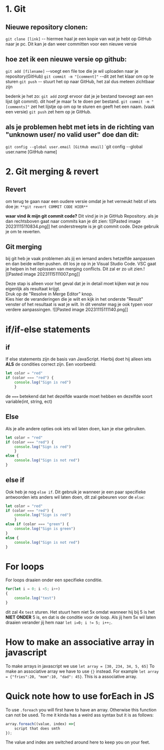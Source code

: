# 1. Git
## Nieuwe repository clonen:

`git clone [link]` -- hiermee haal je een kopie van wat je hebt op GitHub naar je pc. Dit kan je dan weer committen voor een nieuwe versie

## hoe zet ik een nieuwe versie op github:

`git add [filename]` --voegt een file toe die je wil uploaden naar je repository(GitHub) 
`git commit -m "[comment]"` --dit zet het klaar om op te sturen 
`git push` -- stuurt het op naar GitHub, het zal dus meteen zichtbaar zijn 

bedenk je het zo: 
`git add` zorgt ervoor dat je je bestand toevoegt aan een lijst (git commit). dit hoef je maar 1x te doen per bestand. 
`git commit -m "[comments]"` zet het lijstje op om op te sturen en geeft het een naam. (vaak een versie) 
`git push` zet hem op je GitHub.

## als je problemen hebt met iets in de richting van "unknown user/ no valid user" doe dan dit:

`git config --global user.email [GitHub email]` 
`git config --global user.name [GitHub name]

# 2. Git merging & revert
## Revert
om terug te gaan naar een oudere versie omdat je het verneukt hebt of iets doe je: `**git revert COMMIT CODE HIER**`

**waar vind ik mijn git commit code?**
Dit vind je in je GitHub Repository. als je dan rechtsboven gaat naar commits kan je dit zien:
![[Pasted image 20231115110834.png]]
het onderstreepte is je git commit code. Deze gebruik je om te reverten.
## Git merging
bij git heb je vaak problemen als jij en iemand anders hetzelfde aanpassen en dan beide willen pushen. dit los je op in je Visual Studio Code. VSC gaat je helpen in het oplossen van merging conflicts. Dit zal er zo uit zien.![[Pasted image 20231115111007.png]]

Deze stap is alleen voor het geval dat je in detail moet kijken wat je nou eigenlijk als resultaat krijgt.  
Druk op de "Resolve in Merge Editor" knop.  
Kies hier de veranderingen die je wilt en kijk in het onderste "Result" venster of het resultaat is wat je wilt. In dit venster mag je ook typen voor verdere aanpassingen.
![[Pasted image 20231115111140.png]]
# if/if-else statements
## if
If else statements zijn de basis van JavaScript. Hierbij doet hij alleen iets **ALS** de condities correct zijn. Een voorbeeld:
```js
let color = "red"
if (color === "red") {
	console.log("Sign is red")
	}
```
de `===` betekend dat het dezelfde waarde moet hebben en dezelfde soort variable(int, string, ect)
## Else
Als je alle andere opties ook iets wil laten doen, kan je else gebruiken.
```js
let color = "red"
if (color === "red") {
	console.log("Sign is red")
	}
else {
	console.log("Sign is not red")
}
```
## else if
Ook heb je nog `else if`. Dit gebruik je wanneer je een paar specifieke antwoorden iets anders wil laten doen, dit zal gebeuren voor de `else`:
```js
let color = "red"
if (color === "red") {
	console.log("Sign is red")
	}
else if (color === "green") {
	console.log("Sign is green")
}
else {
	console.log("Sign is not red")
}
```
# For loops
For loops draaien onder een specifieke conditie.
```js
for(let i = 0; i <5; i++) 
{
	console.log("test")
}
```
dit zal 4x `test` sturen. Het stuurt hem niet 5x omdat wanneer hij bij 5 is het **NIET ONDER** 5 is, en dat is de conditie voor de loop. Als jij hem 5x wil laten draaien verander jij hem naar
`let i=0; i != 5; i++;`. 
# How to make an associative array in javascript
To make arrays in javascript we use `let array = [30, 234, 34, 5, 65]`
To make an associative array we have to use `{}` instead. 
For example `let array = {"fries":20, "mom":10, "dad": 45}`. This is a associative array.
# Quick note how to use forEach in JS
To use `.foreach` you will first have to have an array. Otherwise this function can not be used. To me it kinda has a weird ass syntax but it is as follows:
```js
array.foreach((value, index) =>{
	script that does smth
});
```
 The value and index are switched around here to keep you on your feet.